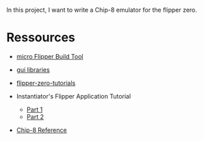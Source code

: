 In this project, I want to write a Chip-8 emulator for the flipper zero.

# Ressources

- [micro Flipper Build Tool](https://github.com/flipperdevices/flipperzero-ufbt)
- [gui libraries](https://github.com/flipperdevices/flipperzero-firmware/tree/dev/applications/services/gui)
- [flipper-zero-tutorials](https://github.com/jamisonderek/flipper-zero-tutorials/wiki/)
- Instantiator's Flipper Application Tutorial
  - [Part 1](https://instantiator.dev/post/flipper-zero-app-tutorial-01/)
  - [Part 2](https://instantiator.dev/post/flipper-zero-app-tutorial-02/)

- [Chip-8 Reference](http://devernay.free.fr/hacks/chip8/C8TECH10.HTM#2.4)

